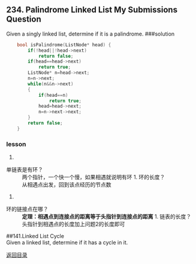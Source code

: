 ## 234. Palindrome Linked List My Submissions Question

Given a singly linked list, determine if it is a palindrome.
###solution
```C++
    bool isPalindrome(ListNode* head) {
        if(!head||!head->next)
            return false;
        if(head==head->next)
            return true;
        ListNode* n=head->next;
        n=n->next;
        while(n&&n->next)
        {
            if(head==n)
                return true;
            head=head->next;
            n=n->next->next;
        }
        return false;
    }
```
### lesson
1. 
单链表是有环？<br>
　　　两个指针，一个快一个慢，如果相遇就说明有环
1. 
环的长度？<br>
　　　从相遇点出发，回到该点经历的节点数

1. 
环的链接点在哪？<br>
　　　**定理：相遇点到连接点的距离等于头指针到连接点的距离**
1. 
链表的长度？<br>
　　　头指针到相遇点的长度加上问题2的长度即可


##141.Linked List Cycle  
Given a linked list, determine if it has a cycle in it.


[返回目录](README.md)